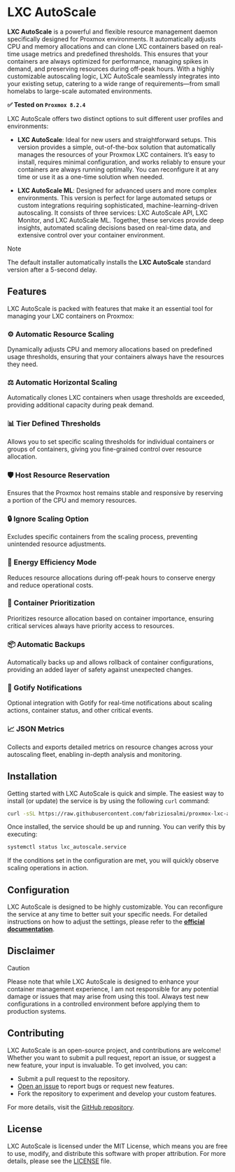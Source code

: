 # LXC AutoScale

**LXC AutoScale** is a powerful and flexible resource management daemon specifically designed for Proxmox environments. It automatically adjusts CPU and memory allocations and can clone LXC containers based on real-time usage metrics and predefined thresholds. This ensures that your containers are always optimized for performance, managing spikes in demand, and preserving resources during off-peak hours. With a highly customizable autoscaling logic, LXC AutoScale seamlessly integrates into your existing setup, catering to a wide range of requirements—from small homelabs to large-scale automated environments.

**✅ Tested on `Proxmox 8.2.4`**

LXC AutoScale offers two distinct options to suit different user profiles and environments:

- **LXC AutoScale**: Ideal for new users and straightforward setups. This version provides a simple, out-of-the-box solution that automatically manages the resources of your Proxmox LXC containers. It’s easy to install, requires minimal configuration, and works reliably to ensure your containers are always running optimally. You can reconfigure it at any time or use it as a one-time solution when needed.

- **LXC AutoScale ML**: Designed for advanced users and more complex environments. This version is perfect for large automated setups or custom integrations requiring sophisticated, machine-learning-driven autoscaling. It consists of three services: LXC AutoScale API, LXC Monitor, and LXC AutoScale ML. Together, these services provide deep insights, automated scaling decisions based on real-time data, and extensive control over your container environment.

> [!NOTE]
> The default installer automatically installs the **LXC AutoScale** standard version after a 5-second delay.


## Features
LXC AutoScale is packed with features that make it an essential tool for managing your LXC containers on Proxmox:

### ⚙️ Automatic Resource Scaling
Dynamically adjusts CPU and memory allocations based on predefined usage thresholds, ensuring that your containers always have the resources they need.

### ⚖️ Automatic Horizontal Scaling
Automatically clones LXC containers when usage thresholds are exceeded, providing additional capacity during peak demand.

### 📊 Tier Defined Thresholds
Allows you to set specific scaling thresholds for individual containers or groups of containers, giving you fine-grained control over resource allocation.

### 🛡️ Host Resource Reservation
Ensures that the Proxmox host remains stable and responsive by reserving a portion of the CPU and memory resources.

### 🔒 Ignore Scaling Option
Excludes specific containers from the scaling process, preventing unintended resource adjustments.

### 🌱 Energy Efficiency Mode
Reduces resource allocations during off-peak hours to conserve energy and reduce operational costs.

### 🚦 Container Prioritization
Prioritizes resource allocation based on container importance, ensuring critical services always have priority access to resources.

### 📦 Automatic Backups
Automatically backs up and allows rollback of container configurations, providing an added layer of safety against unexpected changes.

### 🔔 Gotify Notifications
Optional integration with Gotify for real-time notifications about scaling actions, container status, and other critical events.

### 📈 JSON Metrics
Collects and exports detailed metrics on resource changes across your autoscaling fleet, enabling in-depth analysis and monitoring.


## Installation

Getting started with LXC AutoScale is quick and simple. The easiest way to install (or update) the service is by using the following `curl` command:

```bash
curl -sSL https://raw.githubusercontent.com/fabriziosalmi/proxmox-lxc-autoscale/main/install.sh | bash
```

Once installed, the service should be up and running. You can verify this by executing:

```bash
systemctl status lxc_autoscale.service
```

If the conditions set in the configuration are met, you will quickly observe scaling operations in action.


## Configuration

LXC AutoScale is designed to be highly customizable. You can reconfigure the service at any time to better suit your specific needs. For detailed instructions on how to adjust the settings, please refer to the **[official documentation](https://github.com/fabriziosalmi/proxmox-lxc-autoscale/blob/main/docs/README.md)**.


## Disclaimer

> [!CAUTION]
> Please note that while LXC AutoScale is designed to enhance your container management experience, I am not responsible for any potential damage or issues that may arise from using this tool. Always test new configurations in a controlled environment before applying them to production systems.



## Contributing

LXC AutoScale is an open-source project, and contributions are welcome! Whether you want to submit a pull request, report an issue, or suggest a new feature, your input is invaluable. To get involved, you can:

- Submit a pull request to the repository.
- [Open an issue](https://github.com/fabriziosalmi/proxmox-lxc-autoscale/issues/new/choose) to report bugs or request new features.
- Fork the repository to experiment and develop your custom features.

For more details, visit the [GitHub repository](https://github.com/fabriziosalmi/proxmox-lxc-autoscale).



## License

LXC AutoScale is licensed under the MIT License, which means you are free to use, modify, and distribute this software with proper attribution. For more details, please see the [LICENSE](LICENSE) file.
